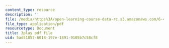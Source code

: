 ```yaml
---
content_type: resource
description: ''
file: /media/https%3A/open-learning-course-data-rc.s3.amazonaws.com/6-451-principles-of-digital-communication-ii-spring-2005/5ad518576018197e18919105b7c58cf8_Nnj9lHePqKM.pdf
file_type: application/pdf
resourcetype: Document
title: 3play pdf file
uid: 5ad51857-6018-197e-1891-9105b7c58cf8
---
```

